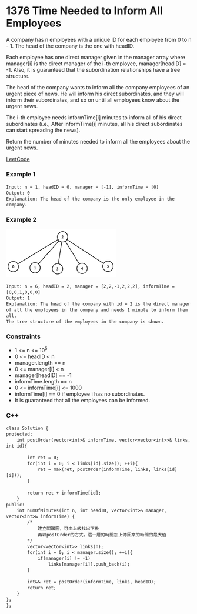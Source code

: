 # 1376 Time Needed to Inform All Employees

A company has n employees with a unique ID for each employee from 0 to n - 1. The head of the company is the one with headID.

Each employee has one direct manager given in the manager array where manager[i] is the direct manager of the i-th employee, manager[headID] = -1. Also, it is guaranteed that the subordination relationships have a tree structure.

The head of the company wants to inform all the company employees of an urgent piece of news. He will inform his direct subordinates, and they will inform their subordinates, and so on until all employees know about the urgent news.

The i-th employee needs informTime[i] minutes to inform all of his direct subordinates (i.e., After informTime[i] minutes, all his direct subordinates can start spreading the news).

Return the number of minutes needed to inform all the employees about the urgent news.
 

[LeetCode](https://leetcode.cn/problems/where-will-the-ball-fall/)


### Example 1



```
Input: n = 1, headID = 0, manager = [-1], informTime = [0]
Output: 0
Explanation: The head of the company is the only employee in the company.
```

### Example 2

<img src="img/1376.png" width = "300"/>

```
Input: n = 6, headID = 2, manager = [2,2,-1,2,2,2], informTime = [0,0,1,0,0,0]
Output: 1
Explanation: The head of the company with id = 2 is the direct manager of all the employees in the company and needs 1 minute to inform them all.
The tree structure of the employees in the company is shown.
```


### Constraints

* 1 <= n <= 10<sup>5</sup>
* 0 <= headID < n
* manager.length == n
* 0 <= manager[i] < n
* manager[headID] == -1
* informTime.length == n
* 0 <= informTime[i] <= 1000
* informTime[i] == 0 if employee i has no subordinates.
* It is guaranteed that all the employees can be informed.

### C++ 

```
class Solution {
protected:
    int postOrder(vector<int>& informTime, vector<vector<int>>& links, int id){

        int ret = 0;
        for(int i = 0; i < links[id].size(); ++i){
            ret = max(ret, postOrder(informTime, links, links[id][i]));
        }

        return ret + informTime[id];
    }
public:
    int numOfMinutes(int n, int headID, vector<int>& manager, vector<int>& informTime) {
        /*
            建立關聯圖，可由上級找出下級
            再以postOrder的方式，這一層的時間加上傳回來的時間的最大值
        */
        vector<vector<int>> links(n);
        for(int i = 0; i < manager.size(); ++i){
            if(manager[i] != -1)
                links[manager[i]].push_back(i);
        }

        int&& ret = postOrder(informTime, links, headID);
        return ret;
    }
};
};
```